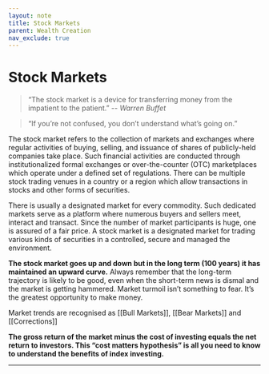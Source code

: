```yaml
---
layout: note
title: Stock Markets
parent: Wealth Creation
nav_exclude: true
---
```


# Stock Markets

> “The stock market is a device for transferring money from the impatient to the patient.” -- _Warren Buffet_

> “If you’re not confused, you don’t understand what’s going on.”

The stock market refers to the collection of markets and exchanges where regular activities of buying, selling, and issuance of shares of publicly-held companies take place. Such financial activities are conducted through institutionalized formal exchanges or over-the-counter (OTC) marketplaces which operate under a defined set of regulations. There can be multiple stock trading venues in a country or a region which allow transactions in stocks and other forms of securities.

There is usually a designated market for every commodity. Such dedicated markets serve as a platform where numerous buyers and sellers meet, interact and transact. Since the number of market participants is huge, one is assured of a fair price. A stock market is a designated market for trading various kinds of securities in a controlled, secure and managed the environment.

**The stock market goes up and down but in the long term (100 years) it has maintained an upward curve.** Always remember that the long-term trajectory is likely to be good, even when the short-term news is dismal and the market is getting hammered. Market turmoil isn’t something to fear. It’s the greatest opportunity to make money.

Market trends are recognised as [[Bull Markets]], [[Bear Markets]] and [[Corrections]]

**The gross return of the market minus the cost of investing equals the net return to investors. This “cost matters hypothesis” is all you need to know to understand the benefits of index investing.**

---
